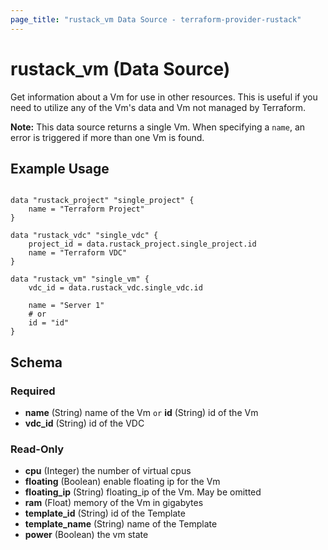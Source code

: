 ```yaml
---
page_title: "rustack_vm Data Source - terraform-provider-rustack"
---
```

# rustack_vm (Data Source)

Get information about a Vm for use in other resources. 
This is useful if you need to utilize any of the Vm's data and Vm not managed by Terraform.

**Note:** This data source returns a single Vm. When specifying a `name`, an
error is triggered if more than one Vm is found.

## Example Usage

```hcl

data "rustack_project" "single_project" {
    name = "Terraform Project"
}

data "rustack_vdc" "single_vdc" {
    project_id = data.rustack_project.single_project.id
    name = "Terraform VDC"
}

data "rustack_vm" "single_vm" {
    vdc_id = data.rustack_vdc.single_vdc.id
    
    name = "Server 1"
    # or
    id = "id"
}

```

## Schema

### Required

- **name** (String) name of the Vm `or` **id** (String) id of the Vm
- **vdc_id** (String) id of the VDC

### Read-Only

- **cpu** (Integer) the number of virtual cpus
- **floating** (Boolean) enable floating ip for the Vm
- **floating_ip** (String) floating_ip of the Vm. May be omitted
- **ram** (Float) memory of the Vm in gigabytes
- **template_id** (String) id of the Template
- **template_name** (String) name of the Template
- **power** (Boolean) the vm state
